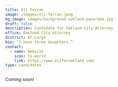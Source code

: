 ```yaml
---
title: Eli Ferran
image: /images/eli-ferran.jpeg
bg_image: images/background-oakland-panorama.jpg
draft: false
description: Candidate for Oakland City Attorney
office: Oakland City Attorney
district: At-Large
bio: “I have three daughters.”
contact:
  - name: Website
    icon: ti-world
    link: https://www.eliforoakland.com/
type: candidates
---
```

Coming soon!